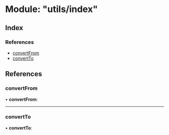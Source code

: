 
# Module: "utils/index"

## Index

### References

* [convertFrom](_utils_index_.md#convertfrom)
* [convertTo](_utils_index_.md#convertto)

## References

### <a id="convertfrom" name="convertfrom"></a>  convertFrom

• **convertFrom**:

___

### <a id="convertto" name="convertto"></a>  convertTo

• **convertTo**:
